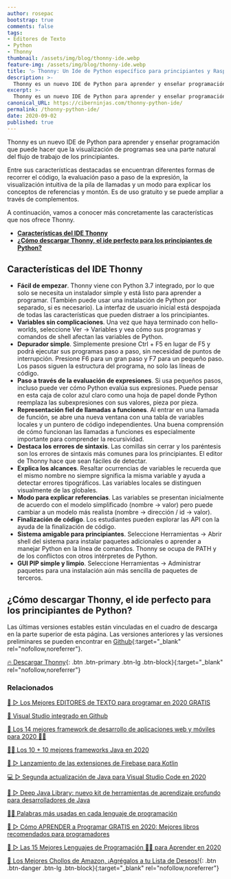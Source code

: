 ```yaml
---
author: rosepac
bootstrap: true
comments: false
tags:
- Editores de Texto
- Python
- Thonny
thumbnail: /assets/img/blog/thonny-ide.webp
feature-img: /assets/img/blog/thonny-ide.webp
title: '▷ Thonny: Un Ide de Python específico para principiantes y Raspberry Pi'
description: >-
  Thonny es un nuevo IDE de Python para aprender y enseñar programación que puede hacer que la visualización de programas sea una parte natural del flujo de trabajo de los principiantes.
excerpt: >-
  Thonny es un nuevo IDE de Python para aprender y enseñar programación que puede hacer que la visualización de programas sea una parte natural del flujo de trabajo de los principiantes.
canonical_URL: https://ciberninjas.com/thonny-python-ide/
permalink: /thonny-python-ide/
date: 2020-09-02
published: true
---
```


Thonny es un nuevo IDE de Python para aprender y enseñar programación que puede hacer que la visualización de programas sea una parte natural del flujo de trabajo de los principiantes.

Entre sus características destacadas se encuentran diferentes formas de recorrer el código, la evaluación paso a paso de la expresión, la visualización intuitiva de la pila de llamadas y un modo para explicar los conceptos de referencias y montón. Es de uso gratuito y se puede ampliar a través de complementos.

A continuación, vamos a conocer más concretamente las características que nos ofrece Thonny.

- [**Características del IDE Thonny**](#características-del-ide-thonny)
- [**¿Cómo descargar Thonny, el ide perfecto para los principiantes de Python?**](#cómo-descargar-thonny-el-ide-perfecto-para-los-principiantes-de-python)

## **Características del IDE Thonny**

- **Fácil de empezar**. Thonny viene con Python 3.7 integrado, por lo que solo se necesita un instalador simple y está listo para aprender a programar. (También puede usar una instalación de Python por separado, si es necesario). La interfaz de usuario inicial está despojada de todas las características que pueden distraer a los principiantes.
- **Variables sin complicaciones**. Una vez que haya terminado con hello-worlds, seleccione Ver → Variables y vea cómo sus programas y comandos de shell afectan las variables de Python.
- **Depurador simple**. Simplemente presione Ctrl + F5 en lugar de F5 y podrá ejecutar sus programas paso a paso, sin necesidad de puntos de interrupción. Presione F6 para un gran paso y F7 para un pequeño paso. Los pasos siguen la estructura del programa, no solo las líneas de código.
- **Paso a través de la evaluación de expresiones**. Si usa pequeños pasos, incluso puede ver cómo Python evalúa sus expresiones. Puede pensar en esta caja de color azul claro como una hoja de papel donde Python reemplaza las subexpresiones con sus valores, pieza por pieza.
- **Representación fiel de llamadas a funciones**. Al entrar en una llamada de función, se abre una nueva ventana con una tabla de variables locales y un puntero de código independientes. Una buena comprensión de cómo funcionan las llamadas a funciones es especialmente importante para comprender la recursividad.
- **Destaca los errores de sintaxis**. Las comillas sin cerrar y los paréntesis son los errores de sintaxis más comunes para los principiantes. El editor de Thonny hace que sean fáciles de detectar.
- **Explica los alcances**. Resaltar ocurrencias de variables le recuerda que el mismo nombre no siempre significa la misma variable y ayuda a detectar errores tipográficos. Las variables locales se distinguen visualmente de las globales.
- **Modo para explicar referencias**. Las variables se presentan inicialmente de acuerdo con el modelo simplificado (nombre → valor) pero puede cambiar a un modelo más realista (nombre → dirección / id → valor).
- **Finalización de código**. Los estudiantes pueden explorar las API con la ayuda de la finalización de código.
- **Sistema amigable para principiantes**. Seleccione Herramientas → Abrir shell del sistema para instalar paquetes adicionales o aprender a manejar Python en la línea de comandos. Thonny se ocupa de PATH y de los conflictos con otros intérpretes de Python.
- **GUI PIP simple y limpio**. Seleccione Herramientas → Administrar paquetes para una instalación aún más sencilla de paquetes de terceros.

## **¿Cómo descargar Thonny, el ide perfecto para los principiantes de Python?**

Las últimas versiones estables están vinculadas en el cuadro de descarga en la parte superior de esta página. Las versiones anteriores y las versiones preliminares se pueden encontrar en [Github](https://github.com/thonny/thonny/releases){:target="_blank" rel="nofollow,noreferrer"}.

[🔥 Descargar Thonny](https://thonny.org/){: .btn .btn-primary .btn-lg .btn-block}{:target="_blank" rel="nofollow,noreferrer"}

### **Relacionados** <!-- omit in toc -->

[🥇 ▷ Los Mejores EDITORES de TEXTO para programar en 2020 GRATIS](https://ciberninjas.com/mejores-editores-texto/)

[🥇 Visual Studio integrado en Github](https://ciberninjas.com/codespace-editor-github/)

[🥇 Los 14 mejores framework de desarrollo de aplicaciones web y móviles para 2020 👨‍💻](https://ciberninjas.com/mejores-sdk-multiplataforma-2019-20)

[👨‍💻 Los 10 + 10 mejores frameworks Java en 2020](https://ciberninjas.com/mejores-ide-python/ "Los 11 Mejores Editores de Código para Python")

[🚀 ▷ Lanzamiento de las extensiones de Firebase para Kotlin](https://ciberninjas.com/firebase-extensiones-kotlin/)

[💻 ▷ Segunda actualización de Java para Visual Studio Code en 2020](https://ciberninjas.com/actualidad-java-visual-studio/)

[📄 ▷ Deep Java Library: nuevo kit de herramientas de aprendizaje profundo para desarrolladores de Java ](https://ciberninjas.com/deep-java-libreria-herramienta-desarrolladores-aprendizaje-profundo/)

[👨‍🎨 Palabras más usadas en cada lenguaje de programación](https://ciberninjas.com/palabras-lenguajes-programacion/)

[🥇 ▷ Cómo APRENDER a Programar GRATIS en 2020: Mejores libros recomendados para programadores](https://ciberninjas.com/programar/)

[🥇 ▷ Las 15 Mejores Lenguajes de Programación 👨‍💻 para Aprender en 2020](https://ciberninjas.com/15-mejores-lenguajes-programacion/)

[🛒 Los Mejores Chollos de Amazon, ¡Agrégalos a tu Lista de Deseos!](/amazon/ "Los Mejores Chollos de Amazon, Ofertas Flash, Black Monday y Amazon Prime Day"){: .btn .btn-danger .btn-lg .btn-block}{:target="_blank" rel="nofollow,noreferrer"}